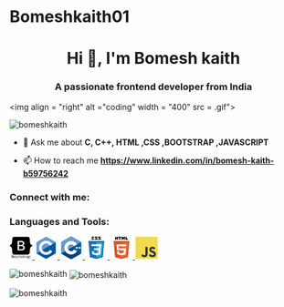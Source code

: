 # Bomeshkaith01

<h1 align="center">Hi 👋, I'm Bomesh kaith</h1>
<h3 align="center">A passionate frontend developer from India</h3>

<img align = "right" alt ="coding" width = "400" src =
.gif">
<p align="left"> <img src="https://komarev.com/ghpvc/?username=bomeshkaith&label=Profile%20views&color=0e75b6&style=flat" alt="bomeshkaith" /> </p>

- 💬 Ask me about **C, C++, HTML ,CSS ,BOOTSTRAP ,JAVASCRIPT**

- 📫 How to reach me **https://www.linkedin.com/in/bomesh-kaith-b59756242**

<h3 align="left">Connect with me:</h3>
<p align="left">
</p>

<h3 align="left">Languages and Tools:</h3>
<p align="left"> <a href="https://getbootstrap.com" target="_blank" rel="noreferrer"> <img src="https://raw.githubusercontent.com/devicons/devicon/master/icons/bootstrap/bootstrap-plain-wordmark.svg" alt="bootstrap" width="40" height="40"/> </a> <a href="https://www.cprogramming.com/" target="_blank" rel="noreferrer"> <img src="https://raw.githubusercontent.com/devicons/devicon/master/icons/c/c-original.svg" alt="c" width="40" height="40"/> </a> <a href="https://www.w3schools.com/cpp/" target="_blank" rel="noreferrer"> <img src="https://raw.githubusercontent.com/devicons/devicon/master/icons/cplusplus/cplusplus-original.svg" alt="cplusplus" width="40" height="40"/> </a> <a href="https://www.w3schools.com/css/" target="_blank" rel="noreferrer"> <img src="https://raw.githubusercontent.com/devicons/devicon/master/icons/css3/css3-original-wordmark.svg" alt="css3" width="40" height="40"/> </a> <a href="https://www.w3.org/html/" target="_blank" rel="noreferrer"> <img src="https://raw.githubusercontent.com/devicons/devicon/master/icons/html5/html5-original-wordmark.svg" alt="html5" width="40" height="40"/> </a> <a href="https://developer.mozilla.org/en-US/docs/Web/JavaScript" target="_blank" rel="noreferrer"> <img src="https://raw.githubusercontent.com/devicons/devicon/master/icons/javascript/javascript-original.svg" alt="javascript" width="40" height="40"/> </a> </p>

<p><img align="left" src="https://github-readme-stats.vercel.app/api/top-langs?username=bomeshkaith&show_icons=true&locale=en&layout=compact" alt="bomeshkaith" /></p>

<p>&nbsp;<img align="center" src="https://github-readme-stats.vercel.app/api?username=bomeshkaith&show_icons=true&locale=en" alt="bomeshkaith" /></p>

<p><img align="center" src="https://github-readme-streak-stats.herokuapp.com/?user=bomeshkaith&" alt="bomeshkaith" /></p>
